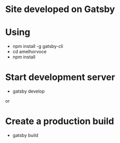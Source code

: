 # Site developed on Gatsby
# Using


- npm install -g gatsby-cli
- cd amelhorvoce
- npm install

# Start development server
- gatsby develop

or

# Create a production build
- gatsby build
